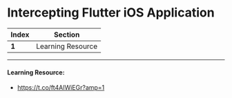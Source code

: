 # Intercepting Flutter iOS Application

Index | Section
--- | ---
**1** | Learning Resource

___


#### Learning Resource: 

* https://t.co/ft4AIWiEGr?amp=1